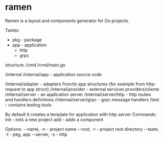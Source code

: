# ramen

Ramen is a layout and components generator for Go projects.

Tastes:
- pkg - package
- app - application
  - http
  - grpc

structure:
/cmd
/cmd/main.go

/internal
/internal/app - application source code

/internal/adapter - adapters from/to app structures (for example from http-request to app struct)
/internal/provider - external services providers/clients
/internal/server - an application server
/internal/server/http - http routes and handlers definitions 
/internal/server/grpc - grpc message handlers
/test - contains testing tools

By default it creates a template for application with http server
Commands:
init - inits a new project
add <component> - adds a component

Options:
--name, -n - project name
--root, -r - project root directory
--taste, -t - pkg, app
--server, -s - http
